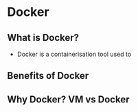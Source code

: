 # Docker

## What is Docker?
- Docker is a containerisation tool used to 


## Benefits of Docker



## Why Docker? VM vs Docker